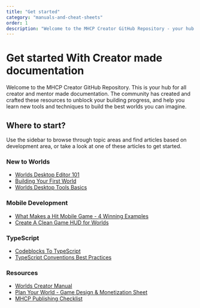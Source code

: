 ```yaml
---
title: "Get started"
category: "manuals-and-cheat-sheets"
order: 1
description: "Welcome to the MHCP Creator GitHub Repository - your hub for all creator and mentor made documentation"
---
```


# Get started With Creator made documentation

Welcome to the MHCP Creator GitHub Repository. This is your hub for all creator and mentor made documentation. The community has created and crafted these resources to unblock your building progress, and help you learn new tools and techniques to build the best worlds you can imagine.

## Where to start?

Use the sidebar to browse through topic areas and find articles based on development area, or take a look at one of these articles to get started.

### New to Worlds
- [Worlds Desktop Editor 101](/ben-worlds-documentation/docs/understanding-the-desktop-editor/worlds-desktop-editor-101/)
- [Building Your First World](/ben-worlds-documentation/docs/creating-a-world/building-your-first-world/)
- [Worlds Desktop Tools Basics](/ben-worlds-documentation/docs/understanding-the-desktop-editor/worlds-desktop-tools-basics/)

### Mobile Development
- [What Makes a Hit Mobile Game - 4 Winning Examples](/ben-worlds-documentation/docs/creating-a-world/what-makes-a-hit-mobile-game-4-winning-examples/)
- [Create A Clean Game HUD for Worlds](/ben-worlds-documentation/docs/creating-a-world/create-a-clean-game-hud-for-worlds/)

### TypeScript
- [Codeblocks To TypeScript](/ben-worlds-documentation/docs/getting-started-with-scripting/codeblocks-to-typescript/)
- [TypeScript Conventions Best Practices](/ben-worlds-documentation/docs/scripting-concepts-persistence-apis/typescript-conventions-best-practices/)

### Resources
- [Worlds Creator Manual](https://mhcpcreators.github.io/worlds-documentation/docs.html#docs/manuals-and-cheat-sheets/Worlds%20Creator%20Manual%20Essentials%20Made%20Easy.md)
- [Plan Your World - Game Design & Monetization Sheet](https://mhcpcreators.github.io/worlds-documentation/docs.html#docs/manuals-and-cheat-sheets/Plan%20Your%20World%20-%20Game%20Design%20%26%20Monetization%20Sheet.md)
- [MHCP Publishing Checklist](https://mhcpcreators.github.io/worlds-documentation/docs.html#docs/manuals-and-cheat-sheets/MHCP_Publishing_Checklist_r2v1.pdf)
